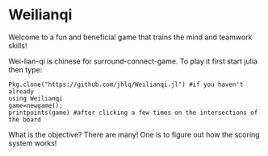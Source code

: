 # Weilianqi

Welcome to a fun and beneficial game that trains the mind and teamwork skills!

Wei-lian-qi is chinese for surround-connect-game. To play it first start julia then type:
```
Pkg.clone("https://github.com/jhlq/Weilianqi.jl") #if you haven't already
using Weilianqi
game=newgame();
printpoints(game) #after clicking a few times on the intersections of the board
```

What is the objective? There are many! One is to figure out how the scoring system works!
